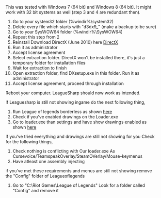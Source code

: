 This was tested with Windows 7 (64 bit) and Windows 8 (64 bit). It might work with 32 bit systems as well (step 3 and 4 are redundant then).

 1. Go to your system32 folder (%windir%\system32)
 2. Delete every file which starts with "d3dx9_" (make a backup to be sure)
 3. Go to your SysWOW64 folder (%windir%\SysWOW64)
 4. Repeat this step from 2
 5. Reinstall Download DirectX (June 2010) here [DirectX](http://download.microsoft.com/download/8/4/A/84A35BF1-DAFE-4AE8-82AF-AD2AE20B6B14/directx_Jun2010_redist.exe)
 7. Run it as administrator
 8. Accept license agreement
 9. Select extraction folder. DirectX won't be installed there, it's just a temporary folder for installation files
 10. Wait for extraction to finish
 11. Open extraction folder, find DXsetup.exe in this folder. Run it as administrator
 12. Accept license agreement, proceed through installation

Reboot your computer.
LeagueSharp should now work as intended.

If Leaguesharp is still not showing ingame do the next following thing,

 1. Run League of legends borderless as shown [here](http://i.imgur.com/hL4CmnJ.gifv)
 2. Check if you've enabled drawings on the Loader.exe
 3. Go to loader.exe than settings and have show drawings enabled as shown [here](https://img.joduska.me/?q=http://i1383.photobucket.com/albums/ah312/myzka_korea/3241252212_zpsfwihbaej.png)
 
If you've tried everything and drawings are still not showing for you Check for the following things,

 1. Check nothing is conflicting with Our loader.exe As Cursevoice/TeamspeakOverlay/SteamOVerlay/Mouse-keymenus
 2. Have atleast one assembly injecting
 
if you've met these requirements and menus are still not showing remove the "Config" folder of Leagueoflegends

 1. Go to "C:\Riot Games\League of Legends\" Look for a folder called "Config" and remove it
